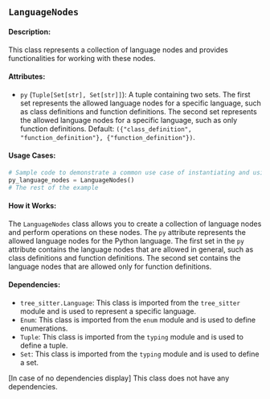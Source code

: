 ## `LanguageNodes`

#### Description:
This class represents a collection of language nodes and provides functionalities for working with these nodes.

#### Attributes:
- `py` (`Tuple[Set[str], Set[str]]`): A tuple containing two sets. The first set represents the allowed language nodes for a specific language, such as class definitions and function definitions. The second set represents the allowed language nodes for a specific language, such as only function definitions. Default: `({"class_definition", "function_definition"}, {"function_definition"})`.

#### Usage Cases:

```python
# Sample code to demonstrate a common use case of instantiating and using the class
py_language_nodes = LanguageNodes()
# The rest of the example
```

#### How it Works:

The `LanguageNodes` class allows you to create a collection of language nodes and perform operations on these nodes. The `py` attribute represents the allowed language nodes for the Python language. The first set in the `py` attribute contains the language nodes that are allowed in general, such as class definitions and function definitions. The second set contains the language nodes that are allowed only for function definitions.

#### Dependencies:
- `tree_sitter.Language`: This class is imported from the `tree_sitter` module and is used to represent a specific language.
- `Enum`: This class is imported from the `enum` module and is used to define enumerations.
- `Tuple`: This class is imported from the `typing` module and is used to define a tuple.
- `Set`: This class is imported from the `typing` module and is used to define a set.

[In case of no dependencies display] This class does not have any dependencies.